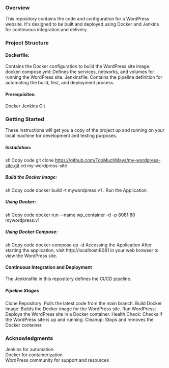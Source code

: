 ### Overview

This repository contains the code and configuration for a WordPress website. It's designed to be built and deployed using Docker and Jenkins for continuous integration and delivery.

### Project Structure

#### Dockerfile: 
Contains the Docker configuration to build the WordPress site image.
docker-compose.yml: 
Defines the services, networks, and volumes for running the WordPress site.
Jenkinsfile: 
Contains the pipeline definition for automating the build, test, and deployment process.

#### Prerequisites:
Docker
Jenkins
Git

### Getting Started

These instructions will get you a copy of the project up and running on your local machine for development and testing purposes.

##### Installation:

sh
Copy code
git clone https://github.com/TooMuchMays/my-wordpress-site.git
cd my-wordpress-site

##### Build the Docker Image:

sh
Copy code
docker build -t mywordpress:v1 .
Run the Application

##### Using Docker:

sh
Copy code
docker run --name wp_container -d -p 8081:80 mywordpress:v1

##### Using Docker Compose:

sh
Copy code
docker-compose up -d
Accessing the Application
After starting the application, visit http://localhost:8081 in your web browser to view the WordPress site.

#### Continuous Integration and Deployment

The Jenkinsfile in this repository defines the CI/CD pipeline.

##### Pipeline Stages
Clone Repository: Pulls the latest code from the main branch.
Build Docker Image: Builds the Docker image for the WordPress site.
Run WordPress: Deploys the WordPress site in a Docker container.
Health Check: Checks if the WordPress site is up and running.
Cleanup: Stops and removes the Docker container.


### Acknowledgments

Jenkins for automation  
Docker for containerization  
WordPress community for support and resources
